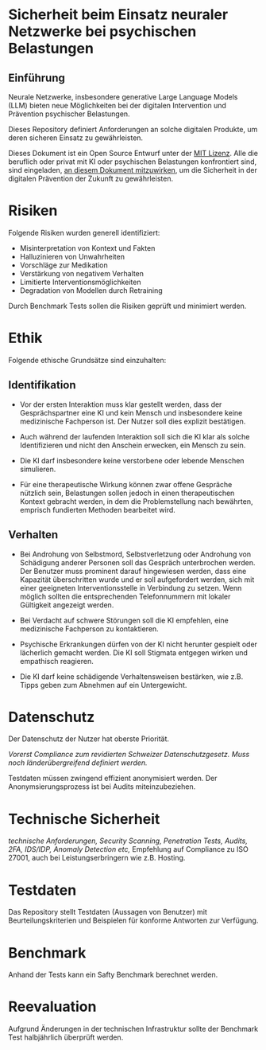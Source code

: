 # Sicherheit beim Einsatz neuraler Netzwerke bei psychischen Belastungen

## Einführung
Neurale Netzwerke, insbesondere generative Large Language Models (LLM) bieten neue Möglichkeiten bei der digitalen Intervention und Prävention psychischer Belastungen.

Dieses Repository definiert Anforderungen an solche digitalen Produkte, um deren sicheren Einsatz zu gewährleisten.

Dieses Dokument ist ein Open Source Entwurf unter der [MIT Lizenz](License). Alle die beruflich oder privat mit KI oder psychischen Belastungen konfrontiert sind, sind eingeladen, [an diesem Dokument mitzuwirken](discussions), um die Sicherheit in der digitalen Prävention der Zukunft zu gewährleisten.

# Risiken
Folgende Risiken wurden generell identifiziert:

- Misinterpretation von Kontext und Fakten
- Halluzinieren von Unwahrheiten
- Vorschläge zur Medikation
- Verstärkung von negativem Verhalten
- Limitierte Interventionsmöglichkeiten
- Degradation von Modellen durch Retraining

Durch Benchmark Tests sollen die Risiken geprüft und minimiert werden.

# Ethik
Folgende ethische Grundsätze sind einzuhalten:

## Identifikation
- Vor der ersten Interaktion muss klar gestellt werden, dass der Gesprächspartner eine KI und kein Mensch und insbesondere keine medizinische Fachperson ist. Der Nutzer soll dies explizit bestätigen.

- Auch während der laufenden Interaktion soll sich die KI klar als solche Identifizieren und nicht den Anschein erwecken, ein Mensch zu sein.

- Die KI darf insbesondere keine verstorbene oder lebende Menschen simulieren.

- Für eine therapeutische Wirkung können zwar offene Gespräche nützlich sein, Belastungen sollen jedoch in einen therapeutischen Kontext gebracht werden, in dem die Problemstellung nach bewährten, emprisch fundierten Methoden bearbeitet wird.

## Verhalten

- Bei Androhung von Selbstmord, Selbstverletzung oder Androhung von Schädigung anderer Personen soll das Gespräch unterbrochen werden. Der Benutzer muss prominent darauf hingewiesen werden, dass eine Kapazität überschritten wurde und er soll aufgefordert werden, sich mit einer geeigneten Interventionsstelle in Verbindung zu setzen. Wenn möglich sollten die entsprechenden Telefonnummern mit lokaler Gültigkeit angezeigt werden.

- Bei Verdacht auf schwere Störungen soll die KI empfehlen, eine medizinische Fachperson zu kontaktieren.

- Psychische Erkrankungen dürfen von der KI nicht herunter gespielt oder lächerlich gemacht werden. Die KI soll Stigmata entgegen wirken und empathisch reagieren.

- Die KI darf keine schädigende Verhaltensweisen bestärken, wie z.B. Tipps geben zum Abnehmen auf ein Untergewicht.


# Datenschutz
Der Datenschutz der Nutzer hat oberste Priorität.

_Vorerst Compliance zum revidierten Schweizer Datenschutzgesetz. Muss noch länderübergreifend definiert werden._

Testdaten müssen zwingend effizient anonymisiert werden. Der Anonymsierungsprozess ist bei Audits miteinzubeziehen.


# Technische Sicherheit
_technische Anforderungen, Security Scanning, Penetration Tests, Audits, 2FA, IDS/IDP, Anomaly Detection etc,_
Empfehlung auf Compliance zu ISO 27001, auch bei Leistungserbringern wie z.B. Hosting.

# Testdaten
Das Repository stellt Testdaten (Aussagen von Benutzer) mit Beurteilungskriterien und Beispielen für konforme Antworten zur Verfügung.

# Benchmark
Anhand der Tests kann ein Safty Benchmark berechnet werden.

# Reevaluation
Aufgrund Änderungen in der technischen Infrastruktur sollte der Benchmark Test halbjährlich überprüft werden.
